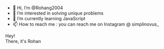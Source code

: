 - 👋 Hi, I’m @Rohang2004
- 👀 I’m interested in solving unique problems
- 🌱 I’m currently learning JavaScript 
- 📫 How to reach me : you can reach me on Instagram @ simplinovus_

<!---
Rohang2004/Rohang2004 is a ✨ special ✨ repository because its `README.md` (this file) appears on your GitHub profile.
You can click the Preview link to take a look at your changes.
--->

<p> Hey! <br> There, it's Rohan</p>
